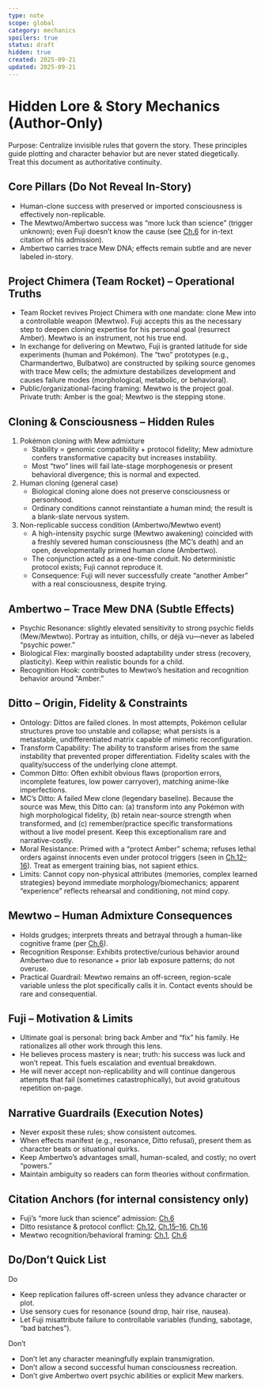 ```yaml
---
type: note
scope: global
category: mechanics
spoilers: true
status: draft
hidden: true
created: 2025-09-21
updated: 2025-09-21
---
```


# Hidden Lore & Story Mechanics (Author-Only)

Purpose: Centralize invisible rules that govern the story. These principles guide plotting and character behavior but are never stated diegetically. Treat this document as authoritative continuity.

## Core Pillars (Do Not Reveal In-Story)
- Human-clone success with preserved or imported consciousness is effectively non-replicable.
- The Mewtwo/Ambertwo success was “more luck than science” (trigger unknown); even Fuji doesn’t know the cause (see [Ch.6](./story/chapter6/chapter6.md) for in-text citation of his admission).
- Ambertwo carries trace Mew DNA; effects remain subtle and are never labeled in-story.

## Project Chimera (Team Rocket) – Operational Truths
- Team Rocket revives Project Chimera with one mandate: clone Mew into a controllable weapon (Mewtwo). Fuji accepts this as the necessary step to deepen cloning expertise for his personal goal (resurrect Amber). Mewtwo is an instrument, not his true end.
- In exchange for delivering on Mewtwo, Fuji is granted latitude for side experiments (human and Pokémon). The “two” prototypes (e.g., Charmandertwo, Bulbatwo) are constructed by spiking source genomes with trace Mew cells; the admixture destabilizes development and causes failure modes (morphological, metabolic, or behavioral).
- Public/organizational-facing framing: Mewtwo is the project goal. Private truth: Amber is the goal; Mewtwo is the stepping stone.

## Cloning & Consciousness – Hidden Rules
1. Pokémon cloning with Mew admixture
   - Stability ∝ genomic compatibility + protocol fidelity; Mew admixture confers transformative capacity but increases instability.
   - Most “two” lines will fail late-stage morphogenesis or present behavioral divergence; this is normal and expected.
2. Human cloning (general case)
   - Biological cloning alone does not preserve consciousness or personhood.
   - Ordinary conditions cannot reinstantiate a human mind; the result is a blank-slate nervous system.
3. Non-replicable success condition (Ambertwo/Mewtwo event)
   - A high-intensity psychic surge (Mewtwo awakening) coincided with a freshly severed human consciousness (the MC’s death) and an open, developmentally primed human clone (Ambertwo).
   - The conjunction acted as a one-time conduit. No deterministic protocol exists; Fuji cannot reproduce it.
   - Consequence: Fuji will never successfully create “another Amber” with a real consciousness, despite trying.

## Ambertwo – Trace Mew DNA (Subtle Effects)
- Psychic Resonance: slightly elevated sensitivity to strong psychic fields (Mew/Mewtwo). Portray as intuition, chills, or déjà vu—never as labeled “psychic power.”
- Biological Flex: marginally boosted adaptability under stress (recovery, plasticity). Keep within realistic bounds for a child.
- Recognition Hook: contributes to Mewtwo’s hesitation and recognition behavior around “Amber.”

## Ditto – Origin, Fidelity & Constraints
- Ontology: Dittos are failed clones. In most attempts, Pokémon cellular structures prove too unstable and collapse; what persists is a metastable, undifferentiated matrix capable of mimetic reconfiguration.
- Transform Capability: The ability to transform arises from the same instability that prevented proper differentiation. Fidelity scales with the quality/success of the underlying clone attempt.
- Common Ditto: Often exhibit obvious flaws (proportion errors, incomplete features, low power carryover), matching anime-like imperfections.
- MC’s Ditto: A failed Mew clone (legendary baseline). Because the source was Mew, this Ditto can: (a) transform into any Pokémon with high morphological fidelity, (b) retain near-source strength when transformed, and (c) remember/practice specific transformations without a live model present. Keep this exceptionalism rare and narrative-costly.
- Moral Resistance: Primed with a “protect Amber” schema; refuses lethal orders against innocents even under protocol triggers (seen in [Ch.12–16](../../story/chapter12/chapter12.md)). Treat as emergent training bias, not sapient ethics.
- Limits: Cannot copy non-physical attributes (memories, complex learned strategies) beyond immediate morphology/biomechanics; apparent “experience” reflects rehearsal and conditioning, not mind copy.

## Mewtwo – Human Admixture Consequences
- Holds grudges; interprets threats and betrayal through a human-like cognitive frame (per [Ch.6](./story/chapter6/chapter6.md)).
- Recognition Response: Exhibits protective/curious behavior around Ambertwo due to resonance + prior lab exposure patterns; do not overuse.
- Practical Guardrail: Mewtwo remains an off-screen, region-scale variable unless the plot specifically calls it in. Contact events should be rare and consequential.

## Fuji – Motivation & Limits
- Ultimate goal is personal: bring back Amber and “fix” his family. He rationalizes all other work through this lens.
- He believes process mastery is near; truth: his success was luck and won’t repeat. This fuels escalation and eventual breakdown.
- He will never accept non-replicability and will continue dangerous attempts that fail (sometimes catastrophically), but avoid gratuitous repetition on-page.

## Narrative Guardrails (Execution Notes)
- Never exposit these rules; show consistent outcomes.
- When effects manifest (e.g., resonance, Ditto refusal), present them as character beats or situational quirks.
- Keep Ambertwo’s advantages small, human-scaled, and costly; no overt “powers.”
- Maintain ambiguity so readers can form theories without confirmation.

## Citation Anchors (for internal consistency only)
- Fuji’s “more luck than science” admission: [Ch.6](../../story/chapter6/chapter6.md)
- Ditto resistance & protocol conflict: [Ch.12](../../story/chapter12/chapter12.md), [Ch.15–16](../../story/chapter15/chapter15.md), [Ch.16](../../story/chapter16/chapter16.md)
- Mewtwo recognition/behavioral framing: [Ch.1](../../story/chapter1/chapter1.md), [Ch.6](../../story/chapter6/chapter6.md)

## Do/Don’t Quick List
Do
- Keep replication failures off-screen unless they advance character or plot.
- Use sensory cues for resonance (sound drop, hair rise, nausea).
- Let Fuji misattribute failure to controllable variables (funding, sabotage, “bad batches”).

Don’t
- Don’t let any character meaningfully explain transmigration.
- Don’t allow a second successful human consciousness recreation.
- Don’t give Ambertwo overt psychic abilities or explicit Mew markers.


